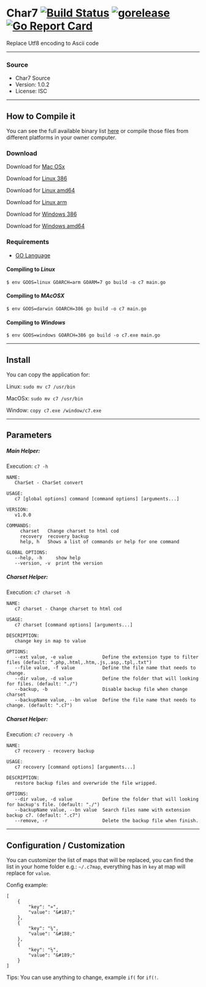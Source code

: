 Char7  [![Build Status](https://travis-ci.org/rodkranz/char7.svg?branch=master)](https://travis-ci.org/rodkranz/char7) [![gorelease](https://dn-gorelease.qbox.me/gorelease-download-blue.svg)](https://gobuild.io/rodkranz/char7/master) [![Go Report Card](https://goreportcard.com/badge/github.com/rodkranz/char7)](https://goreportcard.com/report/github.com/rodkranz/char7)
==========================================
Replace Utf8 encoding to Ascii code

-----------------------
### Source ###

* Char7 Source
* Version: 1.0.2
* License: ISC


-----------------------

## How to Compile it

 You can see the full available binary list [here](https://gobuild.io/rodkranz/char7) 
 or compile those files from different platforms in your owner computer.

### Download 
    
   Download for [Mac OSx](http://tmpcode.com/char7/char7-darwin-amd64.zip)
   
   Download for [Linux 386](http://tmpcode.com/char7/char7-linux-386.zip)
   
   Download for [Linux amd64](http://tmpcode.com/char7/char7-linux-amd64.zip)
   
   Download for [Linux arm](http://tmpcode.com/char7/char7-linux-arm.zip)
   
   Download for [Windows 386](http://tmpcode.com/char7/char7-windows-386.zip)
   
   Download for [Windows amd64](http://tmpcode.com/char7/char7-windows-amd64.zip)
    
### Requirements

* [GO Language](https://golang.org/doc/install)

#### Compiling to *Linux*

	$ env GOOS=linux GOARCH=arm GOARM=7 go build -o c7 main.go


#### Compiling to *MAcOSX*

	$ env GOOS=darwin GOARCH=386 go build -o c7 main.go


#### Compiling to *Windows*

	$ env GOOS=windows GOARCH=386 go build -o c7.exe main.go


-----------------------

## Install

You can copy the application for: 
 
 Linux: `sudo mv c7 /usr/bin`
 
 MacOSx: `sudo mv c7 /usr/bin`

 Window: `copy c7.exe /window/c7.exe`

-----------------------

## Parameters

##### Main Helper: 
    
Execution: `c7 -h`

    NAME:
       CharSet - CharSet convert
    
    USAGE:
       c7 [global options] command [command options] [arguments...]
       
    VERSION:
       v1.0.0
       
    COMMANDS:
         charset   Change charset to html cod
         recovery  recovery backup
         help, h   Shows a list of commands or help for one command
    
    GLOBAL OPTIONS:
       --help, -h     show help
       --version, -v  print the version

##### Charset Helper:

Execution: `c7 charset -h`

    NAME:
       c7 charset - Change charset to html cod
    
    USAGE:
       c7 charset [command options] [arguments...]
    
    DESCRIPTION:
       change key in map to value
    
    OPTIONS:
       --ext value, -e value           Define the extension type to filter files (default: ".php,.html,.htm,.js,.asp,.tpl,.txt")
       --file value, -f value          Define the file name that needs to change.
       --dir value, -d value           Define the folder that will looking for files. (default: "./")
       --backup, -b                    Disable backup file when change charset
       --backupName value, --bn value  Define the file name that needs to change. (default: ".c7")
       
##### Charset Helper:

Execution: `c7 recovery -h`
    
    NAME:
       c7 recovery - recovery backup
    
    USAGE:
       c7 recovery [command options] [arguments...]
    
    DESCRIPTION:
       restore backup files and overwride the file wripped.
    
    OPTIONS:
       --dir value, -d value           Define the folder that will looking for backup's file. (default: "./")
       --backupName value, --bn value  Search files name with extension backup c7. (default: ".c7")
       --remove, -r                    Delete the backup file when finish.
       

-----------------------

## Configuration / Customization

You can customizer the list of maps that will be replaced, you can find the list in your 
home folder e.g.: `~/.c7map`, everything has in `key` at map will replace for `value`.
 
Config example: 

    [
        {
            "key": "»",
            "value": "&#187;"
        },
        {
            "key": "¼",
            "value": "&#188;"
        },
        {
            "key": "½",
            "value": "&#189;"
        }
    ]
    
Tips: You can use anything to change, example `if(` for `if(!`.

